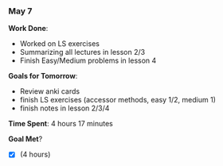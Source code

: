 ### May 7

**Work Done**: 
- Worked on LS exercises
- Summarizing all lectures in lesson 2/3
- Finish Easy/Medium problems in lesson 4

**Goals for Tomorrow**:
- Review anki cards
- finish LS exercises (accessor methods, easy 1/2, medium 1)
- finish notes in lesson 2/3/4

**Time Spent**: 4 hours 17 minutes

**Goal Met**? 
- [x] (4 hours)